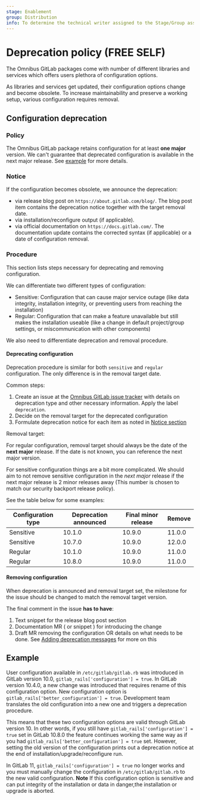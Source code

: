 ```yaml
---
stage: Enablement
group: Distribution
info: To determine the technical writer assigned to the Stage/Group associated with this page, see https://about.gitlab.com/handbook/engineering/ux/technical-writing/#assignments
---
```


# Deprecation policy **(FREE SELF)**

The Omnibus GitLab packages come with number of different libraries and services which offers users plethora of configuration options.

As libraries and services get updated, their configuration options change
and become obsolete. To increase maintainability and preserve a working
setup, various configuration requires removal.

## Configuration deprecation

### Policy

The Omnibus GitLab package retains configuration for at least **one major**
version. We can't guarantee that deprecated configuration
is available in the next major release. See [example](#example) for more details.

### Notice

If the configuration becomes obsolete, we announce the deprecation:

- via release blog post on `https://about.gitlab.com/blog/`. The blog post item
   contains the deprecation notice together with the target removal date.
- via installation/reconfigure output (if applicable).
- via official documentation on `https://docs.gitlab.com/`. The documentation update contains the corrected syntax (if applicable) or a date of configuration removal.

### Procedure

This section lists steps necessary for deprecating and removing configuration.

We can differentiate two different types of configuration:

- Sensitive: Configuration that can cause major service outage (like data integrity,
  installation integrity, or preventing users from reaching the installation)
- Regular: Configuration that can make a feature unavailable but still makes the
  installation useable (like a change in default project/group settings, or
  miscommunication with other components)

We also need to differentiate deprecation and removal procedure.

#### Deprecating configuration

Deprecation procedure is similar for both `sensitive` and `regular` configuration. The only difference is in the removal target date.

Common steps:

1. Create an issue at the [Omnibus GitLab issue tracker](https://gitlab.com/gitlab-org/omnibus-gitlab/-/issues) with details on deprecation type and other necessary information. Apply the label `deprecation`.
1. Decide on the removal target for the deprecated configuration
1. Formulate deprecation notice for each item as noted in [Notice section](#notice)

Removal target:

For regular configuration, removal target should always be the date of the **next major** release. If the date is not known, you can reference the next major version.

For sensitive configuration things are a bit more complicated.
We should aim to not remove sensitive configuration in the *next major* release if the next major release is 2 minor releases away (This number is chosen to match our security backport release policy).

See the table below for some examples:

| Configuration type | Deprecation announced | Final minor release | Remove |
| -------- | -------- | -------- | -------- |
| Sensitive | 10.1.0   | 10.9.0   | 11.0.0 |
| Sensitive | 10.7.0   | 10.9.0   | 12.0.0 |
| Regular | 10.1.0 | 10.9.0 | 11.0.0 |
| Regular | 10.8.0 | 10.9.0 | 11.0.0 |

#### Removing configuration

When deprecation is announced and removal target set, the milestone for the issue
should be changed to match the removal target version.

The final comment in the issue **has to have**:

1. Text snippet for the release blog post section
1. Documentation MR ( or snippet ) for introducing the change
1. Draft MR removing the configuration OR details on what needs to be done. See [Adding deprecation messages](https://docs.gitlab.com/omnibus/development/adding-deprecation-messages.html) for more on this

## Example

User configuration available in `/etc/gitlab/gitlab.rb` was introduced in GitLab version 10.0, `gitlab_rails['configuration'] = true`. In GitLab version 10.4.0, a new change was introduced that requires rename of this configuration option. New configuration option is `gitlab_rails['better_configuration'] = true`. Development team translates the old configuration into a new one 
and triggers a deprecation procedure.

This means that these two configuration
options are valid through GitLab version 10. In other words,
if you still have `gitlab_rails['configuration'] = true` set in GitLab 10.8.0
the feature continues working the same way as if you had `gitlab_rails['better_configuration'] = true` set.
However, setting the old version of the configuration prints out a deprecation
notice at the end of installation/upgrade/reconfigure run.

In GitLab 11, `gitlab_rails['configuration'] = true`  no longer works and you must manually change the configuration in `/etc/gitlab/gitlab.rb` to the new valid configuration.
**Note** If this configuration option is sensitive and can put integrity of the installation or
data in danger,the installation or upgrade is aborted.
